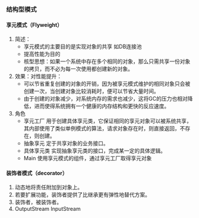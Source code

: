 ### 结构型模式

#### 享元模式（Flyweight）
1. 简述：
    - 享元模式的主要目的是实现对象的共享 如DB连接池
    - 提高性能为目的
    - 核型思想：如果一个系统中存在多个相同的对象，那么只需共享一份对象的拷贝，而不必为每一次使用都创建新的对象。
2. 效果：对性能提升：
    - 可以节省重复创建的对象的开销，因为被享元模式维护的相同对象只会被创建一次，当创建对象比较消耗时，便可以节省大量时间。
    - 由于创建的对象减少，对系统内存的需求也减少，这将GC的压力也相对降低，进而使得系统拥有一个健康的内存结构和更快的反应速度。
3. 角色
    - 享元工厂 用于创建具体享元类，它保证相同的享元对象可以被系统共享，其内部使用了类似单例模式的算法，请求对象存在时，则直接返回，不存在，则创建。
    - 抽象享元 定于共享对象的业务接口。
    - 具体享元类  实现抽象享元类的接口，完成某一定的具体逻辑。
    - Main 使用享元模式的组件，通过享元工厂取得享元对象
    
#### 装饰者模式（decorator） 
1. 动态地将责任附加到对象上。
2. 若要扩展功能，装饰者提供了比继承更有弹性地替代方案。
3. 装饰者，被装饰者。
4. OutputStream InputStream
                
    
    
      

